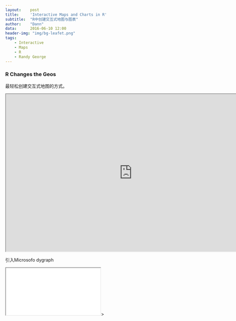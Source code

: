 ```yaml
---
layout:    post
title:     'Interactive Maps and Charts in R'
subtitle:  "R中创建交互式地图与图表"
author:    "Dann"
data:      2016-06-10 12:00
header-img: "img/bg-leafet.png"
tags:
    - Interactive
    - Maps
    - R
    - Randy George
---
```


### R Changes the Geos

最轻松创建交互式地图的方式。

<iframe src="http://onterrawms.blob.core.windows.net/r-sample/index.html" width="800" height="500"></iframe>

引入Microsofo dygraph

<iframe src="/test.<!DOCTYPE html>
<html>
<head>
	<title></title>
</head>
<body>

</body>
</html>"></iframe>>

